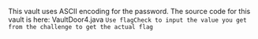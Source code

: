 This vault uses ASCII encoding for the password. The source code for this vault is here: VaultDoor4.java
`Use flagCheck to input the value you get from the challenge to get the actual flag`
